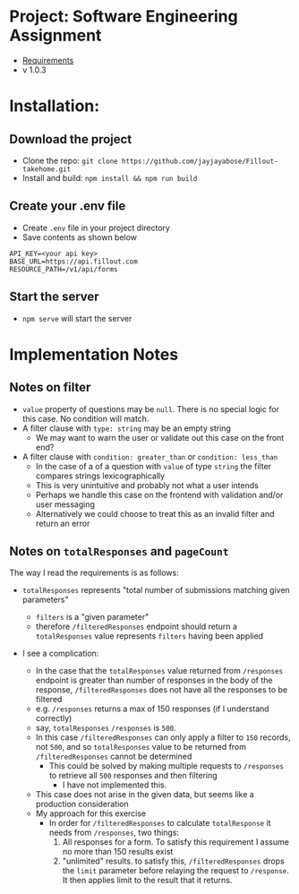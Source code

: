 # Project: Software Engineering Assignment
- [Requirements](https://fillout.notion.site/Software-engineering-assignment-fbd58fd78f59495c99866b91b1358221)
- v 1.0.3

# Installation:
## Download the project
- Clone the repo: `git clone https://github.com/jayjayabose/Fillout-takehome.git`
- Install and build: `npm install && npm run build`

## Create your .env file
- Create `.env` file in your project directory
- Save contents as shown below 
```
API_KEY=<your api key>
BASE_URL=https://api.fillout.com
RESOURCE_PATH=/v1/api/forms
```

## Start the server
- `npm serve` will start the server


# Implementation Notes
## Notes on filter
- `value` property of questions may be `null`. There is no special logic for this case. No condition will match.
- A filter clause with `type: string` may be an empty string
  - We may want to warn the user or validate out this case on the front end?
- A filter clause with `condition: greater_than` or `condition: less_than` 
    - In the case of a of a question with `value` of type `string` the filter compares strings lexicographically
    - This is very unintuitive and probably not what a user intends
    - Perhaps we handle this case on the frontend with validation and/or user messaging
    - Alternatively we could choose to treat this as an invalid filter and return an error

## Notes on `totalResponses` and `pageCount`
The way I read the requirements is as follows:
- `totalResponses` represents "total number of submissions matching given parameters"
  - `filters` is a "given parameter"
  - therefore `/filteredResponses` endpoint should return a `totalResponses` value represents `filters` having been applied 

- I see a complication:
  -  In the case that the `totalResponses` value returned from `/responses` endpoint is greater than number of responses in the body of the response,  `/filteredResponses` does not have all the responses to be filtered
    - e.g. `/responses` returns a max of 150 responses (if I understand correctly)
    - say, `totalResponses` `/responses` is `500`. 
    - In this case `/filteredResponses` can only apply a filter to `150` records, not `500`, and so `totalResponses` value to be returned from `/filteredResponses` cannot be determined
      - This could be solved by making multiple requests to `/responses` to retrieve all `500` responses and then filtering
        - I have not implemented this.
  - This case does not arise in the given data, but seems like a production consideration
  - My approach for this exercise
    - In order for `/filteredResponses` to calculate `totalResponse` it needs from `/responses`, two things:
      1. All responses for a form. To satisfy this requirement I assume no more than 150 results exist
      2. "unlimited" results. to satisfy this, `/filteredResponses` drops the `limit` parameter before relaying the request to `/response`. It then applies limit to the result that it returns.